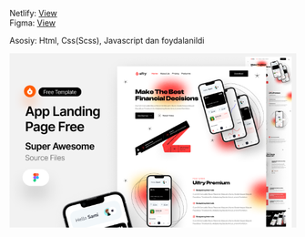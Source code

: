 Netlify: [View](https://uifry-bb.netlify.app/)\
Figma: [View](https://www.figma.com/design/pO9UJqJHaKVU8zZPZUzHbi/App-Landing-Page-Finance-Bank-Money--Community-?node-id=101-79&t=x65OmLAXWE6tVQ4O-0)

Asosiy: Html, Css(Scss), Javascript dan foydalanildi

![Uifry](https://github.com/bekzodxudaybergenow/uifry/blob/master/images/uifry.png)
